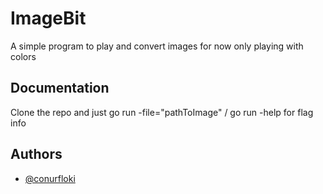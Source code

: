 # ImageBit

A simple program to play and convert images for now only playing with colors


## Documentation

Clone the repo and just go run -file="pathToImage" / go run -help for flag info


## Authors

- [@conurfloki](https://www.twitter.com/conurfloki)

